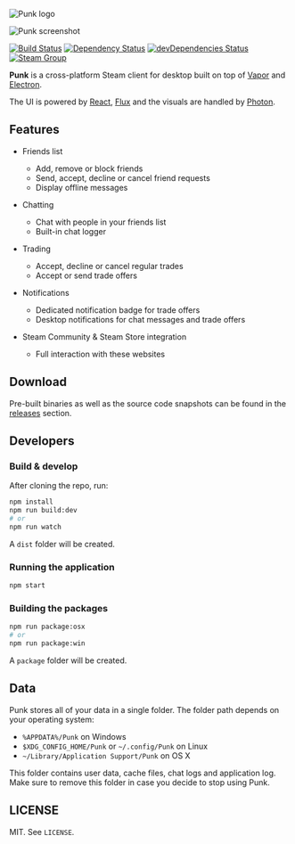 ![Punk logo](https://cloud.githubusercontent.com/assets/2640934/11823554/dde8a120-a374-11e5-8c81-7a91481d5243.png)

![Punk screenshot](https://cloud.githubusercontent.com/assets/2640934/12659057/fc11ad1c-c60c-11e5-841b-8d34e729b8e4.png)

[![Build Status](https://travis-ci.org/scholtzm/punk.svg?branch=master)](https://travis-ci.org/scholtzm/punk)
[![Dependency Status](https://david-dm.org/scholtzm/punk.svg)](https://david-dm.org/scholtzm/punk)
[![devDependencies Status](https://david-dm.org/scholtzm/punk/dev-status.svg)](https://david-dm.org/scholtzm/punk?type=dev)
[![Steam Group](https://img.shields.io/badge/steam-group-blue.svg)](http://steamcommunity.com/groups/punkclient)

**Punk** is a cross-platform Steam client for desktop built on top of [Vapor](https://github.com/scholtzm/vapor) and [Electron](http://electron.atom.io/).

The UI is powered by [React](https://facebook.github.io/react/), [Flux](https://facebook.github.io/flux/) and the visuals are handled by [Photon](http://photonkit.com/).

## Features

- Friends list
  - Add, remove or block friends
  - Send, accept, decline or cancel friend requests
  - Display offline messages

- Chatting
  - Chat with people in your friends list
  - Built-in chat logger

- Trading
  - Accept, decline or cancel regular trades
  - Accept or send trade offers

- Notifications
  - Dedicated notification badge for trade offers
  - Desktop notifications for chat messages and trade offers

- Steam Community & Steam Store integration
  - Full interaction with these websites

## Download

Pre-built binaries as well as the source code snapshots can be found in the [releases](https://github.com/scholtzm/punk/releases) section.

## Developers

### Build & develop

After cloning the repo, run:

```sh
npm install
npm run build:dev
# or
npm run watch
```

A `dist` folder will be created.

### Running the application

```sh
npm start
```

### Building the packages

```sh
npm run package:osx
# or
npm run package:win
```

A `package` folder will be created.

## Data

Punk stores all of your data in a single folder. The folder path depends on your operating system:

- `%APPDATA%/Punk` on Windows
- `$XDG_CONFIG_HOME/Punk` or `~/.config/Punk` on Linux
- `~/Library/Application Support/Punk` on OS X

This folder contains user data, cache files, chat logs and application log.
Make sure to remove this folder in case you decide to stop using Punk.

## LICENSE

MIT. See `LICENSE`.
